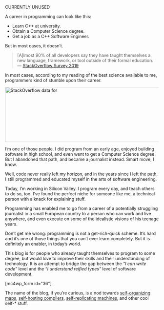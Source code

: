 CURRENTLY UNUSED

A career in programming can look like this:

-   Learn C++ at university.
-   Obtain a Computer Science degree.
-   Get a job as a C++ Software Engineer.

But in most cases, it doesn’t.

> \[A\]lmost 90% of all developers say they have taught themselves a new
> language, framework, or tool outside of their formal education.
> — [StackOverflow Survey
> 2019](https://insights.stackoverflow.com/survey/2019#education)

In most cases, according to my reading of the best science available to
me, programmers kind of stumble upon their career.

<img src="https://selfimproving.dev/wp-content/uploads/2020/06/so-types-of-education.png" title="so-types-of-education.png" width="594" height="180" alt="StackOverflow data for " />

I’m one of those people. I did program from an early age, enjoyed
building software in high school, and even went to get a Computer
Science degree. But I abandoned that path, and became a journalist
instead. Smart move, I know.

Well, code never really left my horizon, and in the years since I left
the path, I still programmed and educated myself in the arts of software
engineering.

Today, I’m working in Silicon Valley. I program every day, and teach
others to do so, too. I’ve found the perfect niche for someone like me,
a technical person with a knack for explaining stuff.

Programming has enabled me to go from a career of a
potentially struggling journalist in a small European country to a
person who can work and live anywhere, and even execute on some of the
idealistic visions of his teenage years.

Don’t get me wrong: programming is not a get-rich-quick scheme. It’s
hard and it’s one of those things that you can’t ever learn completely.
But it is definitely an enabler, in today’s world.

This blog is for people who already taught themselves to program to some
degree, but would love to improve their skills and their understanding
of technology. It is an attempt to bridge the gap between the *“I can
write code”* level and the *“I understand reified types”* level of
software development.

\[mc4wp\_form id="36"\]

The name of the blog, if you’re curious, is a nod towards
[self-organizing
maps](https://en.wikipedia.org/wiki/Self-organizing_map), [self-hosting
compilers](https://en.wikipedia.org/wiki/Self-hosting_(compilers)),
[self-replicating
machines](https://en.wikipedia.org/wiki/Self-replicating_machine), and
other cool self-\* stuff.
